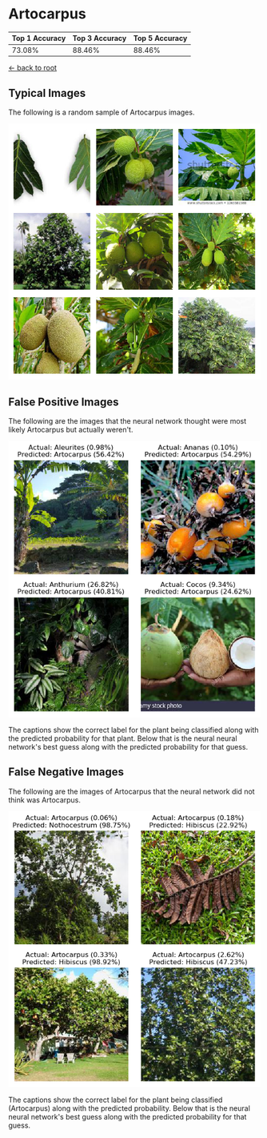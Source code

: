 
# Artocarpus

| Top 1 Accuracy | Top 3 Accuracy | Top 5 Accuracy | 
| --- | --- | --- |
| 73.08% | 88.46% | 88.46% | 

[← back to root](https://github.com/HACC2018/ohia.ai#results)

## Typical Images
The following is a random sample of Artocarpus images.
<p align="center"> <img src="../../../figures/typical/Artocarpus.png?raw=true"> </p>

## False Positive Images
The following are the images that the neural network thought were most likely Artocarpus but actually weren't.  
<p align="center"> <img src="../../../figures/false_positives/Artocarpus.png?raw=true"> </p>
The captions show the correct label for the plant being classified along with the predicted probability for that plant.  Below that is the neural neural network's best guess along with the predicted probability for that guess.

## False Negative Images
The following are the images of Artocarpus that the neural network did not think was Artocarpus.  
<p align="center"> <img src="../../../figures/false_negatives/Artocarpus.png?raw=true"> </p>
The captions show the correct label for the plant being classified (Artocarpus) along with the predicted probability.  Below that is the neural neural network's best guess along with the predicted probability for that guess.
